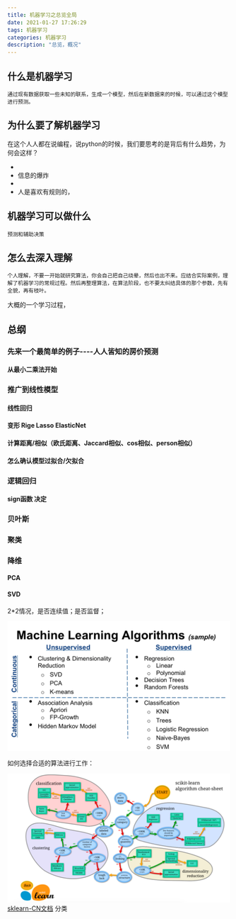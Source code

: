 ```yaml
---
title: 机器学习之总览全局
date: 2021-01-27 17:26:29
tags: 机器学习
categories: 机器学习
description: "总览，概况"
---
```


## 什么是机器学习

    通过现有数据获取一些未知的联系，生成一个模型，然后在新数据来的时候，可以通过这个模型进行预测。


## 为什么要了解机器学习

在这个人人都在说编程，说python的时候，我们要思考的是背后有什么趋势，为何会这样？


- 
- 信息的爆炸
- 
- 人是喜欢有规则的，

## 机器学习可以做什么

    预测和辅助决策

## 怎么去深入理解

    个人理解，不要一开始就研究算法，你会自己把自己绕晕，然后也出不来。应结合实际案例，理解了机器学习的常规过程。然后再整理算法，在算法阶段，也不要太纠结具体的那个参数，先有全貌，再有枝叶。


大概的一个学习过程，

## 总纲


### 先来一个最简单的例子----人人皆知的房价预测

#### 从最小二乘法开始


### 推广到线性模型

#### 线性回归

#### 变形  Rige Lasso ElasticNet

#### 计算距离/相似（欧氏距离、Jaccard相似、cos相似、person相似）

#### 怎么确认模型过拟合/欠拟合

### 逻辑回归

#### sign函数 决定


### 贝叶斯

### 

### 聚类

### 降维

#### PCA 

#### SVD


2*2情况，是否连续值；是否监督；

![一些常见的算法归类](机器学习之总览全局/ml_conceptml_algorithms.png)

如何选择合适的算法进行工作：

![如何选区算法](机器学习之总览全局/sklearn.png)
[sklearn-CN文档](https://sklearn.apachecn.org/)
分类
